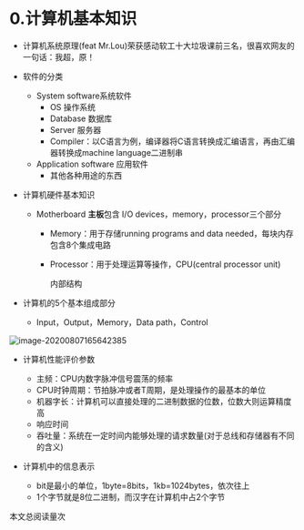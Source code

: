 # 0.计算机基本知识

- 计算机系统原理(feat Mr.Lou)荣获感动软工十大垃圾课前三名，很喜欢网友的一句话：我超，原！

- 软件的分类

  - System software系统软件
    - OS 操作系统
    - Database 数据库
    - Server 服务器
    - Compiler：以C语言为例，编译器将C语言转换成汇编语言，再由汇编器转换成machine language二进制串
  - Application software 应用软件
    - 其他各种用途的东西

- 计算机硬件基本知识

  - Motherboard **主板**包含 I/O devices，memory，processor三个部分

    - Memory：用于存储running programs and data needed，每块内存包含8个集成电路

    - Processor：用于处理运算等操作，CPU(central processor unit)

      内部结构

- 计算机的5个基本组成部分

  - Input，Output，Memory，Data path，Control

![image-20200807165642385](./static/image-20200807165642385.png)
- 计算机性能评价参数

  - 主频：CPU内数字脉冲信号震荡的频率   
  - CPU时钟周期：节拍脉冲或者T周期，是处理操作的最基本的单位
  - 机器字长：计算机可以直接处理的二进制数据的位数，位数大则运算精度高
  - 响应时间
  - 吞吐量：系统在一定时间内能够处理的请求数量(对于总线和存储器有不同的含义)

- 计算机中的信息表示

  - bit是最小的单位，1byte=8bits，1kb=1024bytes，依次往上
  - 1个字节就是8位二进制，而汉字在计算机中占2个字节


<span id="busuanzi_container_page_pv">本文总阅读量<span id="busuanzi_value_page_pv"></span>次</span>